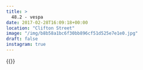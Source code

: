 ```yaml
---
title: >
  48.2 - vespa
date: 2017-02-28T16:09:18+00:00
location: "Clifton Street"
image: "/img/b8b58a1bc6f30bb896cf51d525e7e1e0.jpg"
draft: false
instagram: true
---
```


{{<photo src="/img/b8b58a1bc6f30bb896cf51d525e7e1e0.jpg">}}
